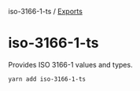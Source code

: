 iso-3166-1-ts / [Exports](modules.md)

# iso-3166-1-ts

Provides ISO 3166-1 values and types.

```sh
yarn add iso-3166-1-ts
```
